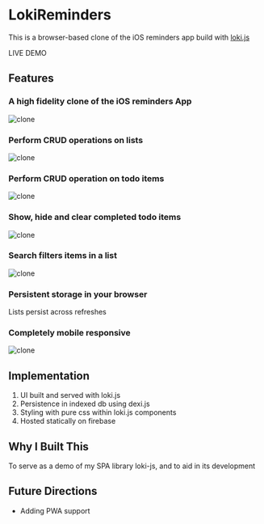 # LokiReminders

This is a browser-based clone of the iOS reminders app build with [loki.js](https://github.com/skapoor8/loki)

LIVE DEMO

## Features

### A high fidelity clone of the iOS reminders App

![clone](https://raw.githubusercontent.com/skapoor8/lokiReminders/master/readme_images/clone.png)

### Perform CRUD operations on lists

![clone](https://raw.githubusercontent.com/skapoor8/lokiReminders/master/readme_images/crud-lists.png)

### Perform CRUD operation on todo items

![clone](https://raw.githubusercontent.com/skapoor8/lokiReminders/master/readme_images/crud-todo.png)

### Show, hide and clear completed todo items

![clone](https://raw.githubusercontent.com/skapoor8/lokiReminders/master/readme_images/completed.png)

### Search filters items in a list

![clone](https://raw.githubusercontent.com/skapoor8/lokiReminders/master/readme_images/search.png)

### Persistent storage in your browser

Lists persist across refreshes

### Completely mobile responsive

![clone](https://raw.githubusercontent.com/skapoor8/lokiReminders/master/readme_images/responsive.png)

## Implementation

1. UI built and served with loki.js
2. Persistence in indexed db using dexi.js
3. Styling with pure css within loki.js components
4. Hosted statically on firebase

## Why I Built This

To serve as a demo of my SPA library loki-js, and to aid in its development

## Future Directions

- Adding PWA support
